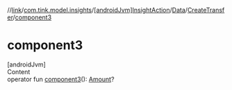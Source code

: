 //[link](../../../../index.md)/[com.tink.model.insights](../../../index.md)/[[androidJvm]InsightAction](../../index.md)/[Data](../index.md)/[CreateTransfer](index.md)/[component3](component3.md)



# component3  
[androidJvm]  
Content  
operator fun [component3](component3.md)(): [Amount](../../../../com.tink.model.misc/[android-jvm]-amount/index.md)?  



